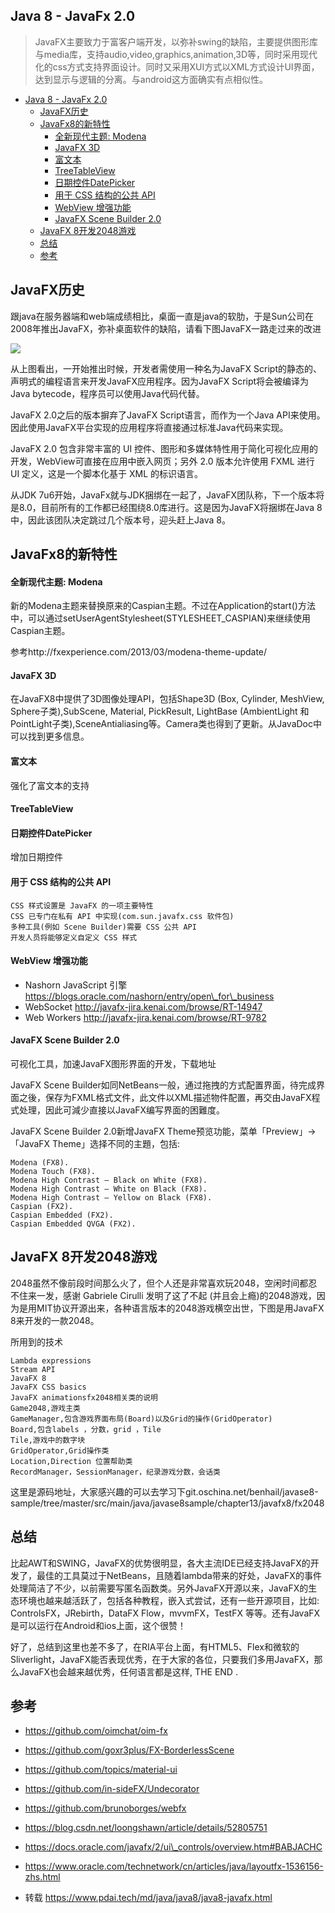 ## Java 8 - JavaFx 2.0

> JavaFX主要致力于富客户端开发，以弥补swing的缺陷，主要提供图形库与media库，支持audio,video,graphics,animation,3D等，同时采用现代化的css方式支持界面设计。同时又采用XUI方式以XML方式设计UI界面，达到显示与逻辑的分离。与android这方面确实有点相似性。

+   [Java 8 - JavaFx 2.0](#java-8---javafx-20)
    +   [JavaFX历史](#javafx%e5%8e%86%e5%8f%b2)
    +   [JavaFx8的新特性](#javafx8%e7%9a%84%e6%96%b0%e7%89%b9%e6%80%a7)
        +   [全新现代主题: Modena](#%e5%85%a8%e6%96%b0%e7%8e%b0%e4%bb%a3%e4%b8%bb%e9%a2%98modena)
        +   [JavaFX 3D](#javafx-3d)
        +   [富文本](#%e5%af%8c%e6%96%87%e6%9c%ac)
        +   [TreeTableView](#treetableview)
        +   [日期控件DatePicker](#%e6%97%a5%e6%9c%9f%e6%8e%a7%e4%bb%b6datepicker)
        +   [用于 CSS 结构的公共 API](#%e7%94%a8%e4%ba%8e-css-%e7%bb%93%e6%9e%84%e7%9a%84%e5%85%ac%e5%85%b1-api)
        +   [WebView 增强功能](#webview-%e5%a2%9e%e5%bc%ba%e5%8a%9f%e8%83%bd)
        +   [JavaFX Scene Builder 2.0](#javafx-scene-builder-20)
    +   [JavaFX 8开发2048游戏](#javafx-8%e5%bc%80%e5%8f%912048%e6%b8%b8%e6%88%8f)
    +   [总结](#%e6%80%bb%e7%bb%93)
    +   [参考](#%e5%8f%82%e8%80%83)

## JavaFX历史

跟java在服务器端和web端成绩相比，桌面一直是java的软肋，于是Sun公司在2008年推出JavaFX，弥补桌面软件的缺陷，请看下图JavaFX一路走过来的改进

![](https://raw.githubusercontent.com/lowskylee/Pictures/main/images/java8-javafx-1.png)

从上图看出，一开始推出时候，开发者需使用一种名为JavaFX Script的静态的、声明式的编程语言来开发JavaFX应用程序。因为JavaFX Script将会被编译为Java bytecode，程序员可以使用Java代码代替。

JavaFX 2.0之后的版本摒弃了JavaFX Script语言，而作为一个Java API来使用。因此使用JavaFX平台实现的应用程序将直接通过标准Java代码来实现。

JavaFX 2.0 包含非常丰富的 UI 控件、图形和多媒体特性用于简化可视化应用的开发，WebView可直接在应用中嵌入网页；另外 2.0 版本允许使用 FXML 进行 UI 定义，这是一个脚本化基于 XML 的标识语言。

从JDK 7u6开始，JavaFx就与JDK捆绑在一起了，JavaFX团队称，下一个版本将是8.0，目前所有的工作都已经围绕8.0库进行。这是因为JavaFX将捆绑在Java 8中，因此该团队决定跳过几个版本号，迎头赶上Java 8。

## JavaFx8的新特性

#### 全新现代主题: Modena

新的Modena主题来替换原来的Caspian主题。不过在Application的start()方法中，可以通过setUserAgentStylesheet(STYLESHEET\_CASPIAN)来继续使用Caspian主题。

参考http://fxexperience.com/2013/03/modena-theme-update/

#### JavaFX 3D

在JavaFX8中提供了3D图像处理API，包括Shape3D (Box, Cylinder, MeshView, Sphere子类),SubScene, Material, PickResult, LightBase (AmbientLight 和PointLight子类),SceneAntialiasing等。Camera类也得到了更新。从JavaDoc中可以找到更多信息。

#### 富文本

强化了富文本的支持

#### TreeTableView

#### 日期控件DatePicker

增加日期控件

#### 用于 CSS 结构的公共 API

```auto
CSS 样式设置是 JavaFX 的一项主要特性
CSS 已专门在私有 API 中实现(com.sun.javafx.css 软件包)
多种工具(例如 Scene Builder)需要 CSS 公共 API
开发人员将能够定义自定义 CSS 样式
```

#### WebView 增强功能

+   Nashorn JavaScript 引擎 https://blogs.oracle.com/nashorn/entry/open\_for\_business
+   WebSocket http://javafx-jira.kenai.com/browse/RT-14947
+   Web Workers http://javafx-jira.kenai.com/browse/RT-9782

#### JavaFX Scene Builder 2.0

可视化工具，加速JavaFX图形界面的开发，下载地址

JavaFX Scene Builder如同NetBeans一般，通过拖拽的方式配置界面，待完成界面之後，保存为FXML格式文件，此文件以XML描述物件配置，再交由JavaFX程式处理，因此可減少直接以JavaFX编写界面的困難度。

JavaFX Scene Builder 2.0新增JavaFX Theme预览功能，菜单「Preview」→「JavaFX Theme」选择不同的主題，包括:

```auto
Modena (FX8).
Modena Touch (FX8).
Modena High Contrast – Black on White (FX8).
Modena High Contrast – White on Black (FX8).
Modena High Contrast – Yellow on Black (FX8).
Caspian (FX2).
Caspian Embedded (FX2).
Caspian Embedded QVGA (FX2).
```

## JavaFX 8开发2048游戏

2048虽然不像前段时间那么火了，但个人还是非常喜欢玩2048，空闲时间都忍不住来一发，感谢 Gabriele Cirulli 发明了这了不起 (并且会上瘾)的2048游戏，因为是用MIT协议开源出来，各种语言版本的2048游戏横空出世，下图是用JavaFX 8来开发的一款2048。

所用到的技术

```auto
Lambda expressions
Stream API
JavaFX 8
JavaFX CSS basics
JavaFX animationsfx2048相关类的说明
Game2048,游戏主类
GameManager,包含游戏界面布局(Board)以及Grid的操作(GridOperator)
Board,包含labels ，分数，grid ，Tile
Tile,游戏中的数字块
GridOperator,Grid操作类
Location,Direction 位置帮助类
RecordManager，SessionManager，纪录游戏分数，会话类
```

这里是源码地址，大家感兴趣的可以去学习下git.oschina.net/benhail/javase8-sample/tree/master/src/main/java/javase8sample/chapter13/javafx8/fx2048

## 总结

比起AWT和SWING，JavaFX的优势很明显，各大主流IDE已经支持JavaFX的开发了，最佳的工具莫过于NetBeans，且随着lambda带来的好处，JavaFX的事件处理简洁了不少，以前需要写匿名函数类。另外JavaFX开源以来，JavaFX的生态环境也越来越活跃了，包括各种教程，嵌入式尝试，还有一些开源项目，比如: ControlsFX，JRebirth，DataFX Flow，mvvmFX，TestFX 等等。还有JavaFX是可以运行在Android和ios上面，这个很赞！

好了，总结到这里也差不多了，在RIA平台上面，有HTML5、Flex和微软的Sliverlight，JavaFX能否表现优秀，在于大家的各位，只要我们多用JavaFX，那么JavaFX也会越来越优秀，任何语言都是这样, THE END .

## 参考

+   https://github.com/oimchat/oim-fx
    
+   https://github.com/goxr3plus/FX-BorderlessScene
    
+   https://github.com/topics/material-ui
    
+   https://github.com/in-sideFX/Undecorator
    
+   https://github.com/brunoborges/webfx
    
+   https://blog.csdn.net/loongshawn/article/details/52805751
    
+   https://docs.oracle.com/javafx/2/ui\_controls/overview.htm#BABJACHC
    
+   https://www.oracle.com/technetwork/cn/articles/java/layoutfx-1536156-zhs.html

+   转载 https://www.pdai.tech/md/java/java8/java8-javafx.html
